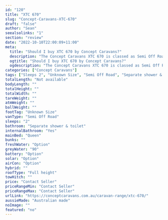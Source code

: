 ```yaml
---
id: "120"
title: "XTC 670"
slug: "Concept-Caravans-XTC-670"
draft: "false"
author: "Sean"
seealsolinks: "1"
section: "review"
date: "2022-10-10T22:00:09+11:00"
meta:
  title: "Should I buy XTC 670 by Concept Caravans?"
  description: "The Concept Caravans XTC 670 is classed as Semi Off Road, and sleeps 2 people. It is Australian made and comes in at Unknown Size. It generally has Separate shower & toilet."
  ogtitle: "Should I buy XTC 670 by Concept Caravans?"
  ogdescription: "The Concept Caravans XTC 670 is classed as Semi Off Road, and sleeps 2 people. It is Australian made and comes in at Unknown Size. It generally has Separate shower & toilet."
categories: ["Concept Caravans"]
tags: ["Sleeps 2", "Unknown Size", "Semi Off Road", "Separate shower & toilet", "Full height", "Price Unknown"]
totalLength: "Not available"
bodyLength: ""
totalHeight: ""
totalWidth: ""
tareWeight: ""
atmWeight: ""
ballWeight: ""
footTag: "Unknown Size"
vanType: "Semi Off Road"
sleeps: "2"
bathroom: "Separate shower & toilet"
internalBathroom: "Yes"
mainBed: "Queen"
bunks: ""
freshWater: "Option"
greyWater: "90"
battery: "Option"
solar: "Option"
airCon: "Option"
hybrid: ""
roofType: "Full height"
towHitch: ""
price: "Contact Seller"
priceRangeMin: "Contact Seller"
priceRangeMax: "Contact Seller"
urlLink: "https://conceptcaravans.com.au/caravan-range/xtc-670/"
aussieMade: "Australian made"
noImage: ""
featured: "no"
---
```

